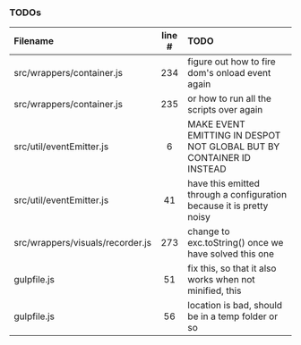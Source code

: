 ### TODOs
| Filename | line # | TODO
|:------|:------:|:------
| src/wrappers/container.js | 234 | figure out how to fire dom's onload event again
| src/wrappers/container.js | 235 | or how to run all the scripts over again
| src/util/eventEmitter.js | 6 | MAKE EVENT EMITTING IN DESPOT NOT GLOBAL BUT BY CONTAINER ID INSTEAD
| src/util/eventEmitter.js | 41 | have this emitted through a configuration because it is pretty noisy
| src/wrappers/visuals/recorder.js | 273 | change to exc.toString() once we have solved this one
| gulpfile.js | 51 | fix this, so that it also works when not minified, this
| gulpfile.js | 56 | location is bad, should be in a temp folder or so